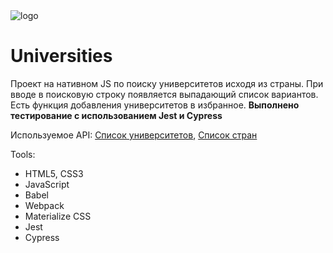 <image src="https://i.ibb.co/qM9YMbK/2023-11-01-00-45-02.png" alt="logo" border="0">

# Universities

Проект на нативном JS по поиску университетов исходя из страны. При вводе в поисковую строку появляется выпадающий список вариантов. Есть функция добавления университетов в избранное. **Выполнено тестирование с использованием Jest и Cypress**

Используемое API: [Список университетов](https://github.com/Hipo/university-domains-list), [Список стран](https://restcountries.com)

Tools:
- HTML5, CSS3
- JavaScript
- Babel
- Webpack
- Materialize CSS
- Jest
- Cypress

